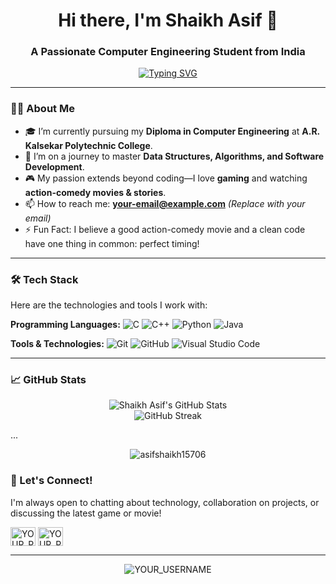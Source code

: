 <h1 align="center">Hi there, I'm Shaikh Asif 👋</h1>
<h3 align="center">A Passionate Computer Engineering Student from India</h3>

<p align="center">
  <a href="https://git.io/typing-svg"><img src="https://readme-typing-svg.demolab.com?font=Fira+Code&pause=1000&color=22F74B&center=true&vCenter=true&width=435&lines=Diploma+in+Computer+Engineering;Python+%7C+C+%7C+C%2B%2B+%7C+Java+Developer;Gamer+%26+Movie+Enthusiast;Always+Learning+New+Things" alt="Typing SVG" /></a>
</p>

---

### 🧑‍💻 About Me

- 🎓 I’m currently pursuing my **Diploma in Computer Engineering** at **A.R. Kalsekar Polytechnic College**.
- 🌱 I’m on a journey to master **Data Structures, Algorithms, and Software Development**.
- 🎮 My passion extends beyond coding—I love **gaming** and watching **action-comedy movies & stories**.
- 📫 How to reach me: **your-email@example.com** *(Replace with your email)*
- ⚡ Fun Fact: I believe a good action-comedy movie and a clean code have one thing in common: perfect timing!

---

### 🛠️ Tech Stack

Here are the technologies and tools I work with:

**Programming Languages:**
![C](https://img.shields.io/badge/c-%2300599C.svg?style=for-the-badge&logo=c&logoColor=white)
![C++](https://img.shields.io/badge/c++-%2300599C.svg?style=for-the-badge&logo=c%2B%2B&logoColor=white)
![Python](https://img.shields.io/badge/python-3670A0?style=for-the-badge&logo=python&logoColor=ffdd54)
![Java](https://img.shields.io/badge/java-%23ED8B00.svg?style=for-the-badge&logo=openjdk&logoColor=white)

**Tools & Technologies:**
![Git](https://img.shields.io/badge/git-%23F05033.svg?style=for-the-badge&logo=git&logoColor=white)
![GitHub](https://img.shields.io/badge/github-%23121011.svg?style=for-the-badge&logo=github&logoColor=white)
![Visual Studio Code](https://img.shields.io/badge/VS%20Code-0078d7.svg?style=for-the-badge&logo=visual-studio-code&logoColor=white)

---

### 📈 GitHub Stats

<p align="center">
  <img src="https://github-readme-stats.vercel.app/api?username=asifshaikh15706&show_icons=true&theme=radical" alt="Shaikh Asif's GitHub Stats" /> 
  <br/>
  <img src="https://github-readme-streak-stats.herokuapp.com/?user=asifshaikh15706&theme=radical" alt="GitHub Streak" />
</p>

...

<p align="center"> 
  <img src="https://komarev.com/ghpvc/?username=asifshaikh15706&label=Profile%20Views&color=0e75b6&style=flat" alt="asifshaikh15706" /> 
</p>

  
### 🤝 Let's Connect!

I'm always open to chatting about technology, collaboration on projects, or discussing the latest game or movie!

<p align="left">
<a href="https://linkedin.com/in/YOUR_PROFILE" target="blank"><img align="center" src="https://raw.githubusercontent.com/rahuldkjain/github-profile-readme-generator/master/src/images/icons/Social/linked-in-alt.svg" alt="YOUR_PROFILE" height="30" width="40" /></a>
<a href="https://instagram.com/YOUR_PROFILE" target="blank"><img align="center" src="https://raw.githubusercontent.com/rahuldkjain/github-profile-readme-generator/master/src/images/icons/Social/instagram.svg" alt="YOUR_PROFILE" height="30" width="40" /></a>
</p>

---

<p align="center"> 
  <img src="https://komarev.com/ghpvc/?username=YOUR_USERNAME&label=Profile%20Views&color=0e75b6&style=flat" alt="YOUR_USERNAME" /> 
</p>

